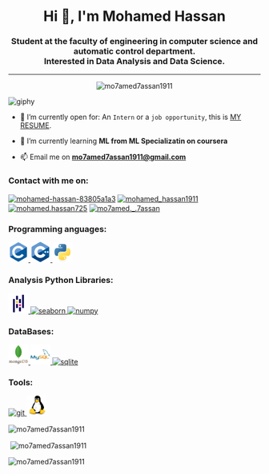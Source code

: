 <h1 align="center">Hi 👋, I'm Mohamed Hassan</h1>
<h3 align="center">Student at the faculty of engineering in computer science and automatic control department.
<br> Interested in Data Analysis and Data Science.</h3>
<hr>

<p align="center"> <img src="https://komarev.com/ghpvc/?username=mo7amed7assan1911&label=Profile%20views&color=0e75b6&style=flat" alt="mo7amed7assan1911" /> </p>

![giphy](https://user-images.githubusercontent.com/55090589/169914432-5706daa3-8de9-40e9-8455-9f59f5da7d5d.gif)

- 🤔 I’m currently open for: An `Intern` or a `job opportunity`, this is [MY RESUME](https://drive.google.com/file/d/1e82eBJ8fMCRo34jbRulH0GaKFX5EYl2v/view?usp=sharing).

- 🌱 I’m currently learning **ML from ML Specializatin on coursera**

- 📫 Email me on  **mo7amed7assan1911@gmail.com**


<h3 align="left">Contact with me on:</h3>
<p align="left">
<a href="https://linkedin.com/in/mohamed-hassan-83805a1a3" target="blank"><img align="center" src="https://raw.githubusercontent.com/rahuldkjain/github-profile-readme-generator/master/src/images/icons/Social/linked-in-alt.svg" alt="mohamed-hassan-83805a1a3" height="30" width="40" /></a>
<a href="https://www.kaggle.com/mohamedhassan1911" target="blank"><img align="center" src="https://raw.githubusercontent.com/rahuldkjain/github-profile-readme-generator/master/src/images/icons/Social/kaggle.svg" alt="mohamed_hassan1911" height="30" width="40" /></a>
<a href="https://fb.com/mohamed.hassan725" target="blank"><img align="center" src="https://raw.githubusercontent.com/rahuldkjain/github-profile-readme-generator/master/src/images/icons/Social/facebook.svg" alt="mohamed.hassan725" height="30" width="40" /></a>
<a href="https://instagram.com/mo7amed._.7assan" target="blank"><img align="center" src="https://raw.githubusercontent.com/rahuldkjain/github-profile-readme-generator/master/src/images/icons/Social/instagram.svg" alt="mo7amed._.7assan" height="30" width="40" /></a>
</p>

<h3 align="left">Programming anguages:</h3>
<a href="https://www.cprogramming.com/" target="_blank" rel="noreferrer"> <img src="https://raw.githubusercontent.com/devicons/devicon/master/icons/c/c-original.svg" alt="c" width="40" height="40"/> </a>
<a href="https://www.w3schools.com/cpp/" target="_blank" rel="noreferrer"> <img src="https://raw.githubusercontent.com/devicons/devicon/master/icons/cplusplus/cplusplus-original.svg" alt="cplusplus" width="40" height="40"/> </a>
<a href="https://www.python.org" target="_blank" rel="noreferrer"> <img src="https://raw.githubusercontent.com/devicons/devicon/master/icons/python/python-original.svg" alt="python" width="40" height="40"/> </a>

<h3 align="left">Analysis Python Libraries: </h3>
<a href="https://pandas.pydata.org/" target="_blank" rel="noreferrer"> <img src="https://raw.githubusercontent.com/devicons/devicon/2ae2a900d2f041da66e950e4d48052658d850630/icons/pandas/pandas-original.svg" alt="pandas" width="40" height="40"/> </a>
<a href="https://seaborn.pydata.org/" target="_blank" rel="noreferrer"> <img src="https://seaborn.pydata.org/_images/logo-mark-lightbg.svg" alt="seaborn" width="40" height="40"/> </a>
<a href="https://numpy.org/doc/stable/" target="_blank" rel="noreferrer"> <img src="https://www.vectorlogo.zone/logos/numpy/numpy-icon.svg" alt="numpy" width="40" height="40"/> </a>


<h3 align="left">DataBases: </h3>
<a href="https://www.mongodb.com/" target="_blank" rel="noreferrer"> <img src="https://raw.githubusercontent.com/devicons/devicon/master/icons/mongodb/mongodb-original-wordmark.svg" alt="mongodb" width="40" height="40"/> </a>
<a href="https://www.mysql.com/" target="_blank" rel="noreferrer"> <img src="https://raw.githubusercontent.com/devicons/devicon/master/icons/mysql/mysql-original-wordmark.svg" alt="mysql" width="40" height="40"/> </a>
<a href="https://www.sqlite.org/" target="_blank" rel="noreferrer"> <img src="https://www.vectorlogo.zone/logos/sqlite/sqlite-icon.svg" alt="sqlite" width="40" height="40"/> </a>

<h3 align="left">Tools: </h3>
<a href="https://git-scm.com/" target="_blank" rel="noreferrer"> <img src="https://www.vectorlogo.zone/logos/git-scm/git-scm-icon.svg" alt="git" width="40" height="40"/> </a>
<a href="https://www.linux.org/" target="_blank" rel="noreferrer"> <img src="https://raw.githubusercontent.com/devicons/devicon/master/icons/linux/linux-original.svg" alt="linux" width="40" height="40"/> </a>

<br>

<p><img align="center" src="https://github-readme-stats.vercel.app/api/top-langs?username=mo7amed7assan1911&show_icons=true&locale=en&layout=compact" alt="mo7amed7assan1911"/></p>

<p>&nbsp;<img align="center" src="https://github-readme-stats.vercel.app/api?username=mo7amed7assan1911&show_icons=true&locale=en" alt="mo7amed7assan1911" /></p>

<p><img align="center" src="https://github-readme-streak-stats.herokuapp.com/?user=mo7amed7assan1911&" alt="mo7amed7assan1911" /></p>
